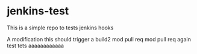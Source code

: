 # jenkins-test
This is a simple repo to tests jenkins hooks

A modification this should trigger a build2
mod pull req
mod pull req again
test
tets
aaaaaaaaaaaa
